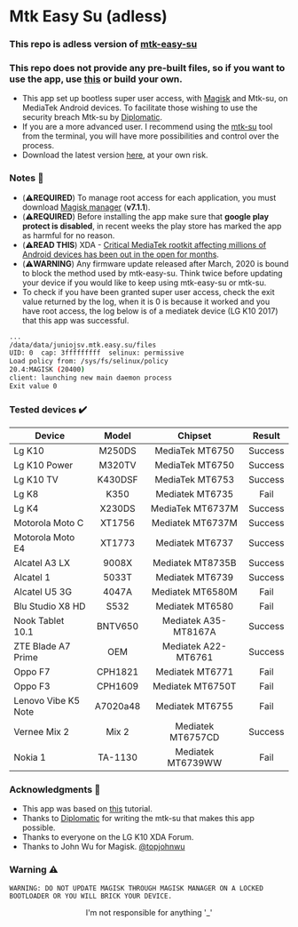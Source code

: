 # Mtk Easy Su (adless)


### This repo is adless version of [mtk-easy-su](https://github.com/JunioJsv/mtk-easy-su)
### This repo does not provide any pre-built files, so if you want to use the app, use [this](https://github.com/JunioJsv/mediatek-easy-root/releases) or build your own.

- This app set up bootless super user access, with [Magisk](https://github.com/topjohnwu/Magisk) and Mtk-su, on MediaTek Android devices. To facilitate those wishing to use the security breach Mtk-su by [Diplomatic](https://forum.xda-developers.com/member.php?u=8132642).
- If you are a more advanced user. I recommend using the [mtk-su](https://forum.xda-developers.com/t/amazing-temp-root-for-mediatek-armv8-2020-08-24.3922213/) tool from the terminal, you will have more possibilities and control over the process.
- Download the latest version [here](https://github.com/JunioJsv/mediatek-easy-root/releases), at your own risk.

### Notes :memo:
- (:warning:__REQUIRED__) To manage root access for each application, you must download [Magisk manager](https://github.com/topjohnwu/Magisk/releases/tag/manager-v7.1.1) (__v7.1.1__).
- (:warning:__REQUIRED__) Before installing the app make sure that **google play protect is disabled**, in recent weeks the play store has marked the app as harmful for no reason.
- (:warning:__READ THIS__) XDA - [Critical MediaTek rootkit affecting millions of Android devices has been out in the open for months](https://www.xda-developers.com/mediatek-su-rootkit-exploit/).
- (:warning:__WARNING__) Any firmware update released after March, 2020 is bound to block the method used by mtk-easy-su. Think twice before updating your device if you would like to keep using mtk-easy-su or mtk-su.
- To check if you have been granted super user access, check the exit value returned by the log, when it is 0 is because it worked and you have root access, the log below is of a mediatek device (LG K10 2017) that this app was successful.
```sh
...
/data/data/juniojsv.mtk.easy.su/files
UID: 0  cap: 3fffffffff  selinux: permissive  
Load policy from: /sys/fs/selinux/policy
20.4:MAGISK (20400)
client: launching new main daemon process
Exit value 0
```

### Tested devices :heavy_check_mark:
|      Device     |  Model  |      Chipset     |  Result |
|-----------------|:-------:|:----------------:|:-------:|
| Lg K10          |  M250DS |  MediaTek MT6750 | Success |
| Lg K10 Power    |  M320TV |  MediaTek MT6750 | Success |
| Lg K10 TV       | K430DSF |  MediaTek MT6753 | Success |
| Lg K8           |   K350  |  Mediatek MT6735 |   Fail  |
| Lg K4           |  X230DS | MediaTek MT6737M | Success |
| Motorola Moto C |  XT1756 | Mediatek MT6737M | Success |
| Motorola Moto E4|  XT1773 |  Mediatek MT6737 | Success |
| Alcatel A3 LX   |  9008X  | Mediatek MT8735B | Success |
| Alcatel 1       |  5033T  |  Mediatek MT6739 | Success |
| Alcatel U5 3G   |  4047A  | Mediatek MT6580M |   Fail  |
| Blu Studio X8 HD|   S532  |  Mediatek MT6580 |   Fail  |
| Nook Tablet 10.1|BNTV650|Mediatek A35-MT8167A| Success |
|ZTE Blade A7 Prime|  OEM  |Mediatek A22-MT6761| Success |
| Oppo F7         | CPH1821 |  Mediatek MT6771 |   Fail  |
| Oppo F3         | CPH1609 | Mediatek MT6750T |   Fail  |
|Lenovo Vibe K5 Note|A7020a48|Mediatek MT6755  |   Fail  |
| Vernee Mix 2    |  Mix 2  | Mediatek MT6757CD| Success |
| Nokia 1         | TA-1130 | Mediatek MT6739WW|   Fail  |

### Acknowledgments :handshake:
- This app was based on [this](https://forum.xda-developers.com/android/development/amazing-temp-root-mediatek-armv8-t3922213/post82081703#post82081703) tutorial.
- Thanks to [Diplomatic](https://forum.xda-developers.com/member.php?u=8132642) for writing the mtk-su that makes this app possible.
- Thanks to everyone on the LG K10 XDA Forum.
- Thanks to John Wu for Magisk. [@topjohnwu](https://twitter.com/topjohnwu)

### Warning :warning:
    WARNING: DO NOT UPDATE MAGISK THROUGH MAGISK MANAGER ON A LOCKED BOOTLOADER OR YOU WILL BRICK YOUR DEVICE.
<p align=center>I'm not responsible for anything '_'</p>
